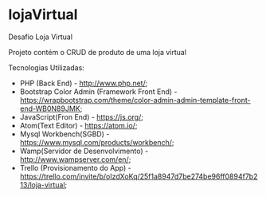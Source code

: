 # lojaVirtual
Desafio Loja Virtual

Projeto contém o CRUD de produto de uma loja virtual

Tecnologias Utilizadas:
- PHP (Back End) - http://www.php.net/;
- Bootstrap Color Admin (Framework Front End) - https://wrapbootstrap.com/theme/color-admin-admin-template-front-end-WB0N89JMK;
- JavaScript(Fron End) - https://js.org/;
- Atom(Text Editor) - https://atom.io/;
- Mysql Workbench(SGBD) - https://www.mysql.com/products/workbench/;
- Wamp(Servidor de Desenvolvimento) - http://www.wampserver.com/en/;
- Trello (Provisionamento do App) - https://trello.com/invite/b/oIzdXoKq/25f1a8947d7be274be96ff0894f7b213/loja-virtual;


